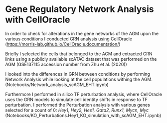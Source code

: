 # Gene Regulatory Network Analysis with CellOracle

In order to check for alterations in the gene networks of the AGM upon the various conditions I conducted GRN analysis using CellOracle (https://morris-lab.github.io/CellOracle.documentation/)

Briefly I selected the cells that belonged to the AGM and extracted GRN links using a publicly available scATAC dataset that was performed on the AGM (GSE137115 accession number from Zhu et al. (2020))

I looked into the differences in GRN between conditions by performing Network Analysis while looking at the cell populations withing the AGM. (Notebooks/Network_analysis_scAGM_EHT.ipynb)

Furthermore I performed in silico TF perturbation analysis, where CellOracle uses the GRN models to simulate cell identity shifts in response to TF perturbation. I performed the Perturbation analysis with various genes selected for a count of 0: _Hey1, Hey2, Hes1, Gata2, Runx1, Mycn, Myc_ (Notebooks/KO_Perturbations.Hey1_KO_simulation_with_scAGM_EHT.ipynb)
